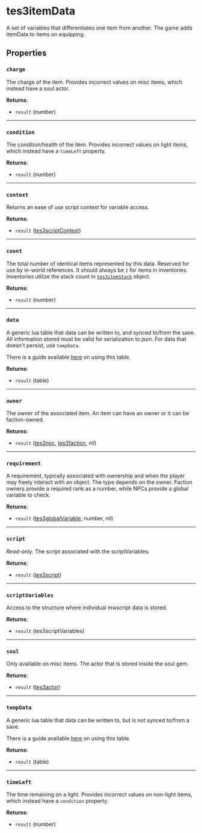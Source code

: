 # tes3itemData
<div class="search_terms" style="display: none">tes3itemdata, itemdata</div>

<!---
	This file is autogenerated. Do not edit this file manually. Your changes will be ignored.
	More information: https://github.com/MWSE/MWSE/tree/master/docs
-->

A set of variables that differentiates one item from another. The game adds itemData to items on equipping.

## Properties

### `charge`
<div class="search_terms" style="display: none">charge</div>

The charge of the item. Provides incorrect values on misc items, which instead have a soul actor.

**Returns**:

* `result` (number)

***

### `condition`
<div class="search_terms" style="display: none">condition</div>

The condition/health of the item. Provides incorrect values on light items, which instead have a `timeLeft` property.

**Returns**:

* `result` (number)

***

### `context`
<div class="search_terms" style="display: none">context</div>

Returns an ease of use script context for variable access.

**Returns**:

* `result` ([tes3scriptContext](../types/tes3scriptContext.md))

***

### `count`
<div class="search_terms" style="display: none">count</div>

The total number of identical items represented by this data. Reserved for use by in-world references. It should always be `1` for items in inventories. Inventories utilize the stack count in [`tes3itemStack`](https://mwse.github.io/MWSE/types/tes3itemStack/) object.

**Returns**:

* `result` (number)

***

### `data`
<div class="search_terms" style="display: none">data</div>

A generic lua table that data can be written to, and synced to/from the save. All information stored must be valid for serialization to json. For data that doesn't persist, use `tempData`.

There is a guide available [here](https://mwse.github.io/MWSE/guides/storing-data/) on using this table.

**Returns**:

* `result` (table)

***

### `owner`
<div class="search_terms" style="display: none">owner</div>

The owner of the associated item. An item can have an owner or it can be faction-owned.

**Returns**:

* `result` ([tes3npc](../types/tes3npc.md), [tes3faction](../types/tes3faction.md), nil)

***

### `requirement`
<div class="search_terms" style="display: none">requirement</div>

A requirement, typically associated with ownership and when the player may freely interact with an object. The type depends on the owner. Faction owners provide a required rank as a number, while NPCs provide a global variable to check.

**Returns**:

* `result` ([tes3globalVariable](../types/tes3globalVariable.md), number, nil)

***

### `script`
<div class="search_terms" style="display: none">script</div>

*Read-only*. The script associated with the scriptVariables.

**Returns**:

* `result` ([tes3script](../types/tes3script.md))

***

### `scriptVariables`
<div class="search_terms" style="display: none">scriptvariables</div>

Access to the structure where individual mwscript data is stored.

**Returns**:

* `result` (tes3scriptVariables)

***

### `soul`
<div class="search_terms" style="display: none">soul</div>

Only available on misc items. The actor that is stored inside the soul gem.

**Returns**:

* `result` ([tes3actor](../types/tes3actor.md))

***

### `tempData`
<div class="search_terms" style="display: none">tempdata</div>

A generic lua table that data can be written to, but is not synced to/from a save.

There is a guide available [here](https://mwse.github.io/MWSE/guides/storing-data/) on using this table.

**Returns**:

* `result` (table)

***

### `timeLeft`
<div class="search_terms" style="display: none">timeleft</div>

The time remaining on a light. Provides incorrect values on non-light items, which instead have a `condition` property.

**Returns**:

* `result` (number)

